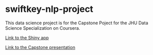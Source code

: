 # swiftkey-nlp-project

This data science project is for the Capstone Poject for the JHU Data Science Specialization on Coursera.

[Link to the Shiny app](https://wiscodisco5.shinyapps.io/swiftkey-nlp-project/)

[Link to the Capstone presentation](https://rpubs.com/WiscoDisco5/sbo-prediction-model)

